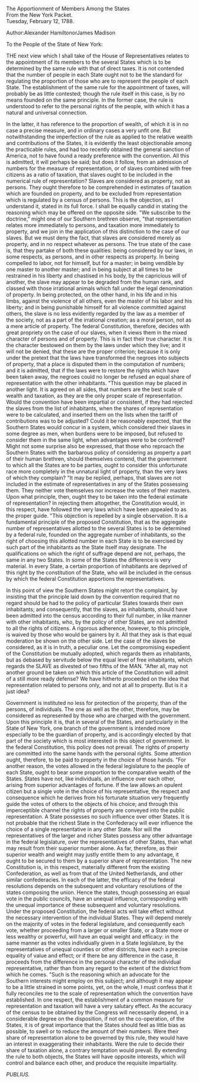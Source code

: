 The Apportionment of Members Among the States  
From the New York Packet.  
Tuesday, February 12, 1788.

Author:Alexander HamiltonorJames Madison

To the People of the State of New York:

THE next view which I shall take of the House of Representatives relates to the appointment of its members to the several States which is to be determined by the same rule with that of direct taxes. It is not contended that the number of people in each State ought not to be the standard for regulating the proportion of those who are to represent the people of each State. The establishment of the same rule for the appointment of taxes, will probably be as little contested; though the rule itself in this case, is by no means founded on the same principle. In the former case, the rule is understood to refer to the personal rights of the people, with which it has a natural and universal connection.

In the latter, it has reference to the proportion of wealth, of which it is in no case a precise measure, and in ordinary cases a very unfit one. But notwithstanding the imperfection of the rule as applied to the relative wealth and contributions of the States, it is evidently the least objectionable among the practicable rules, and had too recently obtained the general sanction of America, not to have found a ready preference with the convention. All this is admitted, it will perhaps be said; but does it follow, from an admission of numbers for the measure of representation, or of slaves combined with free citizens as a ratio of taxation, that slaves ought to be included in the numerical rule of representation? Slaves are considered as property, not as persons. They ought therefore to be comprehended in estimates of taxation which are founded on property, and to be excluded from representation which is regulated by a census of persons. This is the objection, as I understand it, stated in its full force. I shall be equally candid in stating the reasoning which may be offered on the opposite side. "We subscribe to the doctrine," might one of our Southern brethren observe, "that representation relates more immediately to persons, and taxation more immediately to property, and we join in the application of this distinction to the case of our slaves. But we must deny the fact, that slaves are considered merely as property, and in no respect whatever as persons. The true state of the case is, that they partake of both these qualities: being considered by our laws, in some respects, as persons, and in other respects as property. In being compelled to labor, not for himself, but for a master; in being vendible by one master to another master; and in being subject at all times to be restrained in his liberty and chastised in his body, by the capricious will of another, the slave may appear to be degraded from the human rank, and classed with those irrational animals which fall under the legal denomination of property. In being protected, on the other hand, in his life and in his limbs, against the violence of all others, even the master of his labor and his liberty; and in being punishable himself for all violence committed against others, the slave is no less evidently regarded by the law as a member of the society, not as a part of the irrational creation; as a moral person, not as a mere article of property. The federal Constitution, therefore, decides with great propriety on the case of our slaves, when it views them in the mixed character of persons and of property. This is in fact their true character. It is the character bestowed on them by the laws under which they live; and it will not be denied, that these are the proper criterion; because it is only under the pretext that the laws have transformed the negroes into subjects of property, that a place is disputed them in the computation of numbers; and it is admitted, that if the laws were to restore the rights which have been taken away, the negroes could no longer be refused an equal share of representation with the other inhabitants. "This question may be placed in another light. It is agreed on all sides, that numbers are the best scale of wealth and taxation, as they are the only proper scale of representation. Would the convention have been impartial or consistent, if they had rejected the slaves from the list of inhabitants, when the shares of representation were to be calculated, and inserted them on the lists when the tariff of contributions was to be adjusted? Could it be reasonably expected, that the Southern States would concur in a system, which considered their slaves in some degree as men, when burdens were to be imposed, but refused to consider them in the same light, when advantages were to be conferred? Might not some surprise also be expressed, that those who reproach the Southern States with the barbarous policy of considering as property a part of their human brethren, should themselves contend, that the government to which all the States are to be parties, ought to consider this unfortunate race more completely in the unnatural light of property, than the very laws of which they complain? "It may be replied, perhaps, that slaves are not included in the estimate of representatives in any of the States possessing them. They neither vote themselves nor increase the votes of their masters. Upon what principle, then, ought they to be taken into the federal estimate of representation? In rejecting them altogether, the Constitution would, in this respect, have followed the very laws which have been appealed to as the proper guide. "This objection is repelled by a single observation. It is a fundamental principle of the proposed Constitution, that as the aggregate number of representatives allotted to the several States is to be determined by a federal rule, founded on the aggregate number of inhabitants, so the right of choosing this allotted number in each State is to be exercised by such part of the inhabitants as the State itself may designate. The qualifications on which the right of suffrage depend are not, perhaps, the same in any two States. In some of the States the difference is very material. In every State, a certain proportion of inhabitants are deprived of this right by the constitution of the State, who will be included in the census by which the federal Constitution apportions the representatives.

In this point of view the Southern States might retort the complaint, by insisting that the principle laid down by the convention required that no regard should be had to the policy of particular States towards their own inhabitants; and consequently, that the slaves, as inhabitants, should have been admitted into the census according to their full number, in like manner with other inhabitants, who, by the policy of other States, are not admitted to all the rights of citizens. A rigorous adherence, however, to this principle, is waived by those who would be gainers by it. All that they ask is that equal moderation be shown on the other side. Let the case of the slaves be considered, as it is in truth, a peculiar one. Let the compromising expedient of the Constitution be mutually adopted, which regards them as inhabitants, but as debased by servitude below the equal level of free inhabitants, which regards the SLAVE as divested of two fifths of the MAN. "After all, may not another ground be taken on which this article of the Constitution will admit of a still more ready defense? We have hitherto proceeded on the idea that representation related to persons only, and not at all to property. But is it a just idea?

Government is instituted no less for protection of the property, than of the persons, of individuals. The one as well as the other, therefore, may be considered as represented by those who are charged with the government. Upon this principle it is, that in several of the States, and particularly in the State of New York, one branch of the government is intended more especially to be the guardian of property, and is accordingly elected by that part of the society which is most interested in this object of government. In the federal Constitution, this policy does not prevail. The rights of property are committed into the same hands with the personal rights. Some attention ought, therefore, to be paid to property in the choice of those hands. "For another reason, the votes allowed in the federal legislature to the people of each State, ought to bear some proportion to the comparative wealth of the States. States have not, like individuals, an influence over each other, arising from superior advantages of fortune. If the law allows an opulent citizen but a single vote in the choice of his representative, the respect and consequence which he derives from his fortunate situation very frequently guide the votes of others to the objects of his choice; and through this imperceptible channel the rights of property are conveyed into the public representation. A State possesses no such influence over other States. It is not probable that the richest State in the Confederacy will ever influence the choice of a single representative in any other State. Nor will the representatives of the larger and richer States possess any other advantage in the federal legislature, over the representatives of other States, than what may result from their superior number alone. As far, therefore, as their superior wealth and weight may justly entitle them to any advantage, it ought to be secured to them by a superior share of representation. The new Constitution is, in this respect, materially different from the existing Confederation, as well as from that of the United Netherlands, and other similar confederacies. In each of the latter, the efficacy of the federal resolutions depends on the subsequent and voluntary resolutions of the states composing the union. Hence the states, though possessing an equal vote in the public councils, have an unequal influence, corresponding with the unequal importance of these subsequent and voluntary resolutions. Under the proposed Constitution, the federal acts will take effect without the necessary intervention of the individual States. They will depend merely on the majority of votes in the federal legislature, and consequently each vote, whether proceeding from a larger or smaller State, or a State more or less wealthy or powerful, will have an equal weight and efficacy: in the same manner as the votes individually given in a State legislature, by the representatives of unequal counties or other districts, have each a precise equality of value and effect; or if there be any difference in the case, it proceeds from the difference in the personal character of the individual representative, rather than from any regard to the extent of the district from which he comes. "Such is the reasoning which an advocate for the Southern interests might employ on this subject; and although it may appear to be a little strained in some points, yet, on the whole, I must confess that it fully reconciles me to the scale of representation which the convention have established. In one respect, the establishment of a common measure for representation and taxation will have a very salutary effect. As the accuracy of the census to be obtained by the Congress will necessarily depend, in a considerable degree on the disposition, if not on the co-operation, of the States, it is of great importance that the States should feel as little bias as possible, to swell or to reduce the amount of their numbers. Were their share of representation alone to be governed by this rule, they would have an interest in exaggerating their inhabitants. Were the rule to decide their share of taxation alone, a contrary temptation would prevail. By extending the rule to both objects, the States will have opposite interests, which will control and balance each other, and produce the requisite impartiality.

_PUBLIUS._

